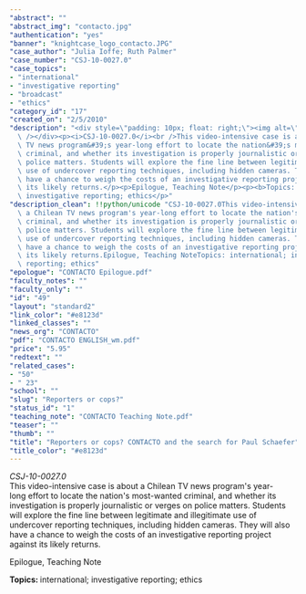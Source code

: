 ```yaml
---
"abstract": ""
"abstract_img": "contacto.jpg"
"authentication": "yes"
"banner": "knightcase_logo_contacto.JPG"
"case_author": "Julia Ioffe; Ruth Palmer"
"case_number": "CSJ-10-0027.0"
"case_topics":
- "international"
- "investigative reporting"
- "broadcast"
- "ethics"
"category_id": "17"
"created_on": "2/5/2010"
"description": "<div style=\"padding: 10px; float: right;\"><img alt=\"\" src=\"/casestudy/files/photos/394/contacto_abstract_small.jpg\"\
  \ /></div><p><i>CSJ-10-0027.0</i><br />This video-intensive case is about a Chilean\
  \ TV news program&#39;s year-long effort to locate the nation&#39;s most-wanted\
  \ criminal, and whether its investigation is properly journalistic or verges on\
  \ police matters. Students will explore the fine line between legitimate and illegitimate\
  \ use of undercover reporting techniques, including hidden cameras. They will also\
  \ have a chance to weigh the costs of an investigative reporting project against\
  \ its likely returns.</p><p>Epilogue, Teaching Note</p><p><b>Topics: </b>international;\
  \ investigative reporting; ethics</p>"
"description_clean": !!python/unicode "CSJ-10-0027.0This video-intensive case is about\
  \ a Chilean TV news program's year-long effort to locate the nation's most-wanted\
  \ criminal, and whether its investigation is properly journalistic or verges on\
  \ police matters. Students will explore the fine line between legitimate and illegitimate\
  \ use of undercover reporting techniques, including hidden cameras. They will also\
  \ have a chance to weigh the costs of an investigative reporting project against\
  \ its likely returns.Epilogue, Teaching NoteTopics: international; investigative\
  \ reporting; ethics"
"epologue": "CONTACTO Epilogue.pdf"
"faculty_notes": ""
"faculty_only": ""
"id": "49"
"layout": "standard2"
"link_color": "#e8123d"
"linked_classes": ""
"news_org": "CONTACTO"
"pdf": "CONTACTO ENGLISH_wm.pdf"
"price": "5.95"
"redtext": ""
"related_cases":
- "50"
- " 23"
"school": ""
"slug": "Reporters or cops?"
"status_id": "1"
"teaching_note": "CONTACTO Teaching Note.pdf"
"teaser": ""
"thumb": ""
"title": "Reporters or cops? CONTACTO and the search for Paul Schaefer"
"title_color": "#e8123d"
---
```

<div style="padding: 10px; float: right;"><img alt="" src="/casestudy/files/photos/394/contacto_abstract_small.jpg" /></div><p><i>CSJ-10-0027.0</i><br />This video-intensive case is about a Chilean TV news program&#39;s year-long effort to locate the nation&#39;s most-wanted criminal, and whether its investigation is properly journalistic or verges on police matters. Students will explore the fine line between legitimate and illegitimate use of undercover reporting techniques, including hidden cameras. They will also have a chance to weigh the costs of an investigative reporting project against its likely returns.</p><p>Epilogue, Teaching Note</p><p><b>Topics: </b>international; investigative reporting; ethics</p>
